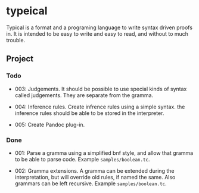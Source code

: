 # typeical

Typical is a format and a programing language to write syntax driven
proofs in. It is intended to be easy to write and easy to read, and
without to much trouble. 


## Project

### Todo

-   003: Judgements. It should be possible to use special kinds of
    syntax called judgements. They are separate from the gramma.

-   004: Inference rules. Create infrence rules using a simple syntax.
    the inference rules should be able to be stored in the interpreter.

-   005: Create Pandoc plug-in.


### Done

-   001: Parse a gramma using a simplified bnf style, and allow that
    gramma to be able to parse code. Example `samples/boolean.tc`.

-   002: Gramma extensions. A gramma can be extended during the
    interpretation, but will override old rules, if named the same.
    Also grammars can be left recursive.
    Example `samples/boolean.tc`.
